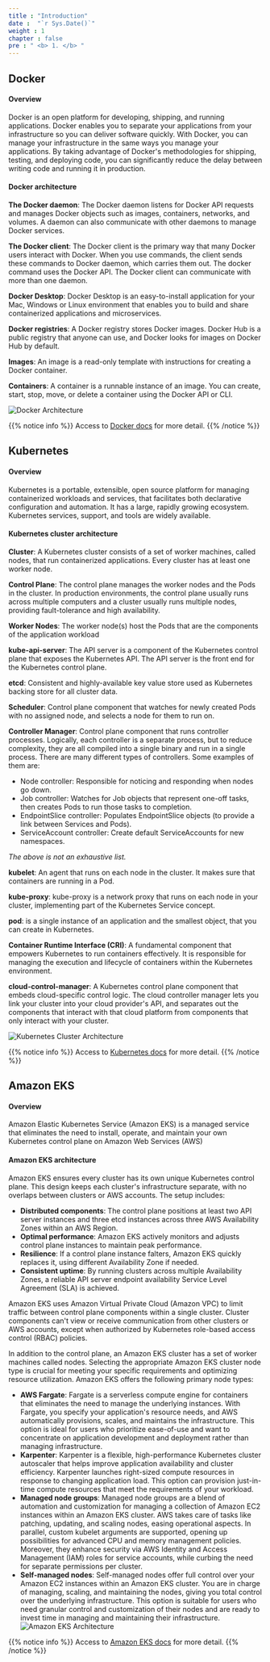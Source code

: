 ```yaml
---
title : "Introduction"
date :  "`r Sys.Date()`" 
weight : 1 
chapter : false
pre : " <b> 1. </b> "
---
```

## Docker
#### Overview
Docker is an open platform for developing, shipping, and running applications. Docker enables you to separate your applications from your infrastructure so you can deliver software quickly. With Docker, you can manage your infrastructure in the same ways you manage your applications. By taking advantage of Docker's methodologies for shipping, testing, and deploying code, you can significantly reduce the delay between writing code and running it in production.

#### Docker architecture
**The Docker daemon**: The Docker daemon listens for Docker API requests and manages Docker objects such as images, containers, networks, and volumes. A daemon can also communicate with other daemons to manage Docker services.

**The Docker client**: The Docker client is the primary way that many Docker users interact with Docker. When you use commands, the client sends these commands to Docker daemon, which carries them out. The docker command uses the Docker API. The Docker client can communicate with more than one daemon.

**Docker Desktop**: Docker Desktop is an easy-to-install application for your Mac, Windows or Linux environment that enables you to build and share containerized applications and microservices.

**Docker registries**: A Docker registry stores Docker images. Docker Hub is a public registry that anyone can use, and Docker looks for images on Docker Hub by default.

**Images**: An image is a read-only template with instructions for creating a Docker container.

**Containers**: A container is a runnable instance of an image. You can create, start, stop, move, or delete a container using the Docker API or CLI.

![Docker Architecture](../images/1.introduction/1.1.dockerarch.png?pc=90pt)

{{% notice info %}}
Access to [Docker docs](https://docs.docker.com/) for more detail.
{{% /notice %}}
## Kubernetes
#### Overview
Kubernetes is a portable, extensible, open source platform for managing containerized workloads and services, that facilitates both declarative configuration and automation. It has a large, rapidly growing ecosystem. Kubernetes services, support, and tools are widely available.

#### Kubernetes cluster architecture
**Cluster**: A Kubernetes cluster consists of a set of worker machines, called nodes, that run containerized applications. Every cluster has at least one worker node.

**Control Plane**: The control plane manages the worker nodes and the Pods in the cluster. In production environments, the control plane usually runs across multiple computers and a cluster usually runs multiple nodes, providing fault-tolerance and high availability.

**Worker Nodes**: The worker node(s) host the Pods that are the components of the application workload

**kube-api-server**: The API server is a component of the Kubernetes control plane that exposes the Kubernetes API. The API server is the front end for the Kubernetes control plane.

**etcd**: Consistent and highly-available key value store used as Kubernetes backing store for all cluster data.

**Scheduler**: Control plane component that watches for newly created Pods with no assigned node, and selects a node for them to run on.

**Controller Manager**: Control plane component that runs controller processes. Logically, each controller is a separate process, but to reduce complexity, they are all compiled into a single binary and run in a single process. There are many different types of controllers. Some examples of them are:
- Node controller: Responsible for noticing and responding when nodes go down.
- Job controller: Watches for Job objects that represent one-off tasks, then creates Pods to run those tasks to completion.
- EndpointSlice controller: Populates EndpointSlice objects (to provide a link between Services and Pods).
- ServiceAccount controller: Create default ServiceAccounts for new namespaces.

*The above is not an exhaustive list.*

**kubelet**: An agent that runs on each node in the cluster. It makes sure that containers are running in a Pod.

**kube-proxy**: kube-proxy is a network proxy that runs on each node in your cluster, implementing part of the Kubernetes Service concept.

**pod**: is a single instance of an application and the smallest object, that you can create in Kubernetes.

**Container Runtime Interface (CRI)**: A fundamental component that empowers Kubernetes to run containers effectively. It is responsible for managing the execution and lifecycle of containers within the Kubernetes environment.

**cloud-control-manager**: A Kubernetes control plane component that embeds cloud-specific control logic. The cloud controller manager lets you link your cluster into your cloud provider's API, and separates out the components that interact with that cloud platform from components that only interact with your cluster.

![Kubernetes Cluster Architecture](../images/1.introduction/1.2.k8sarch.png?pc=90pt)

{{% notice info %}}
Access to [Kubernetes docs](https://kubernetes.io/docs) for more detail.
{{% /notice %}}

## Amazon EKS
#### Overview
Amazon Elastic Kubernetes Service (Amazon EKS) is a managed service that eliminates the need to install, operate, and maintain your own Kubernetes control plane on Amazon Web Services (AWS)

#### Amazon EKS architecture

Amazon EKS ensures every cluster has its own unique Kubernetes control plane. This design keeps each cluster's infrastructure separate, with no overlaps between clusters or AWS accounts. The setup includes:
- **Distributed components**: The control plane positions at least two API server instances and three etcd instances across three AWS Availability Zones within an AWS Region.
- **Optimal performance**: Amazon EKS actively monitors and adjusts control plane instances to maintain peak performance.
- **Resilience**: If a control plane instance falters, Amazon EKS quickly replaces it, using different Availability Zone if needed.
- **Consistent uptime**: By running clusters across multiple Availability Zones, a reliable API server endpoint availability Service Level Agreement (SLA) is achieved.

Amazon EKS uses Amazon Virtual Private Cloud (Amazon VPC) to limit traffic between control plane components within a single cluster. Cluster components can't view or receive communication from other clusters or AWS accounts, except when authorized by Kubernetes role-based access control (RBAC) policies.

In addition to the control plane, an Amazon EKS cluster has a set of worker machines called nodes. Selecting the appropriate Amazon EKS cluster node type is crucial for meeting your specific requirements and optimizing resource utilization. Amazon EKS offers the following primary node types:
- **AWS Fargate**: Fargate is a serverless compute engine for containers that eliminates the need to manage the underlying instances. With Fargate, you specify your application's resource needs, and AWS automatically provisions, scales, and maintains the infrastructure. This option is ideal for users who prioritize ease-of-use and want to concentrate on application development and deployment rather than managing infrastructure.
- **Karpenter**: Karpenter is a flexible, high-performance Kubernetes cluster autoscaler that helps improve application availability and cluster efficiency. Karpenter launches right-sized compute resources in response to changing application load. This option can provision just-in-time compute resources that meet the requirements of your workload.
- **Managed node groups**: Managed node groups are a blend of automation and customization for managing a collection of Amazon EC2 instances within an Amazon EKS cluster. AWS takes care of tasks like patching, updating, and scaling nodes, easing operational aspects. In parallel, custom kubelet arguments are supported, opening up possibilities for advanced CPU and memory management policies. Moreover, they enhance security via AWS Identity and Access Management (IAM) roles for service accounts, while curbing the need for separate permissions per cluster.
- **Self-managed nodes**: Self-managed nodes offer full control over your Amazon EC2 instances within an Amazon EKS cluster. You are in charge of managing, scaling, and maintaining the nodes, giving you total control over the underlying infrastructure. This option is suitable for users who need granular control and customization of their nodes and are ready to invest time in managing and maintaining their infrastructure.
![Amazon EKS Architecture](../images/1.introduction/1.3.eksarch.png?pc=90pt)

{{% notice info %}}
Access to [Amazon EKS docs](https://docs.aws.amazon.com/eks/latest/userguide/) for more detail.
{{% /notice %}}
